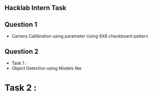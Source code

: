 ## Hacklab Intern Task 
## Question 1 ##
- Camera Callibration using parameter Using 6X8 checkboard pattern 
## Question 2 ##
- Task 1 :
- Object Detection using Models like
 
# Task 2 :
